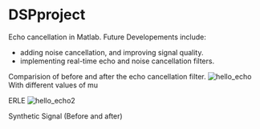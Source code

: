 # DSPproject
Echo cancellation in Matlab. Future Developements include:
- adding noise cancellation, and improving signal quality.
- implementing real-time echo and noise cancellation filters.

Comparision of before and after the echo cancellation filter.
![hello_echo](https://user-images.githubusercontent.com/25523755/27505972-c46eed22-5862-11e7-8412-9808c4967628.png)
With different values of mu

ERLE
![hello_echo2](https://user-images.githubusercontent.com/25523755/27506049-2e84a5c4-5865-11e7-91af-c64c43930e0c.png)

Synthetic Signal (Before and after)

